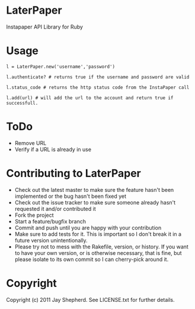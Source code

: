 # LaterPaper

Instapaper API Library for Ruby

# Usage

    l = LaterPaper.new('username','password')
    
    l.authenticate? # returns true if the username and password are valid
    
    l.status_code # returns the http status code from the InstaPaper call
    
    l.add(url) # will add the url to the account and return true if successfull.

# ToDo

* Remove URL
* Verify if a URL is already in use

# Contributing to LaterPaper
 
* Check out the latest master to make sure the feature hasn't been implemented or the bug hasn't been fixed yet
* Check out the issue tracker to make sure someone already hasn't requested it and/or contributed it
* Fork the project
* Start a feature/bugfix branch
* Commit and push until you are happy with your contribution
* Make sure to add tests for it. This is important so I don't break it in a future version unintentionally.
* Please try not to mess with the Rakefile, version, or history. If you want to have your own version, or is otherwise necessary, that is fine, but please isolate to its own commit so I can cherry-pick around it.

# Copyright

Copyright (c) 2011 Jay Shepherd. See LICENSE.txt for
further details.

